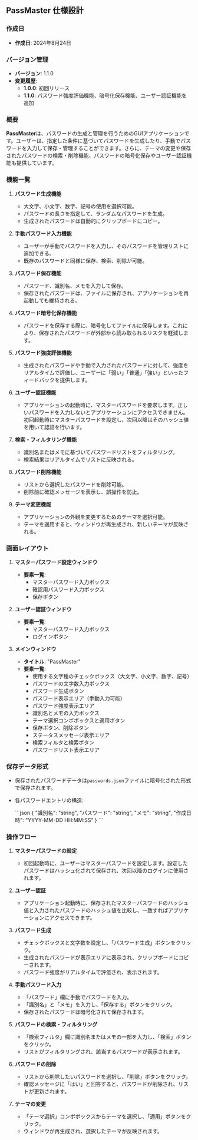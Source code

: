 ## PassMaster 仕様設計

### 作成日
- **作成日**: 2024年8月24日

### バージョン管理
- **バージョン**: 1.1.0
- **変更履歴**:
  - **1.0.0**: 初回リリース
  - **1.1.0**: パスワード強度評価機能、暗号化保存機能、ユーザー認証機能を追加

### 概要
**PassMaster**は、パスワードの生成と管理を行うためのGUIアプリケーションです。ユーザーは、指定した条件に基づいてパスワードを生成したり、手動でパスワードを入力して保存・管理することができます。さらに、テーマの変更や保存されたパスワードの検索・削除機能、パスワードの暗号化保存やユーザー認証機能も提供しています。

### 機能一覧

1. **パスワード生成機能**
   - 大文字、小文字、数字、記号の使用を選択可能。
   - パスワードの長さを指定して、ランダムなパスワードを生成。
   - 生成されたパスワードは自動的にクリップボードにコピー。

2. **手動パスワード入力機能**
   - ユーザーが手動でパスワードを入力し、そのパスワードを管理リストに追加できる。
   - 既存のパスワードと同様に保存、検索、削除が可能。

3. **パスワード保存機能**
   - パスワード、識別名、メモを入力して保存。
   - 保存されたパスワードは、ファイルに保存され、アプリケーションを再起動しても維持される。

4. **パスワード暗号化保存機能**
   - パスワードを保存する際に、暗号化してファイルに保存します。これにより、保存されたパスワードが外部から読み取られるリスクを軽減します。

5. **パスワード強度評価機能**
   - 生成されたパスワードや手動で入力されたパスワードに対して、強度をリアルタイムで評価し、ユーザーに「弱い」「普通」「強い」といったフィードバックを提供します。

6. **ユーザー認証機能**
   - アプリケーションの起動時に、マスターパスワードを要求します。正しいパスワードを入力しないとアプリケーションにアクセスできません。初回起動時にマスターパスワードを設定し、次回以降はそのハッシュ値を用いて認証を行います。

7. **検索・フィルタリング機能**
   - 識別名またはメモに基づいてパスワードリストをフィルタリング。
   - 検索結果はリアルタイムでリストに反映される。

8. **パスワード削除機能**
   - リストから選択したパスワードを削除可能。
   - 削除前に確認メッセージを表示し、誤操作を防止。

9. **テーマ変更機能**
   - アプリケーションの外観を変更するためのテーマを選択可能。
   - テーマを適用すると、ウィンドウが再生成され、新しいテーマが反映される。

### 画面レイアウト

1. **マスターパスワード設定ウィンドウ**
   - **要素一覧**:
     - マスターパスワード入力ボックス
     - 確認用パスワード入力ボックス
     - 保存ボタン

2. **ユーザー認証ウィンドウ**
   - **要素一覧**:
     - マスターパスワード入力ボックス
     - ログインボタン

3. **メインウィンドウ**
   - **タイトル**: "PassMaster"
   - **要素一覧**:
     - 使用する文字種のチェックボックス（大文字、小文字、数字、記号）
     - パスワードの文字数入力ボックス
     - パスワード生成ボタン
     - パスワード表示エリア（手動入力可能）
     - パスワード強度表示エリア
     - 識別名とメモの入力ボックス
     - テーマ選択コンボボックスと適用ボタン
     - 保存ボタン、削除ボタン
     - ステータスメッセージ表示エリア
     - 検索フィルタと検索ボタン
     - パスワードリスト表示エリア

### 保存データ形式

- 保存されたパスワードデータは`passwords.json`ファイルに暗号化された形式で保存されます。
- 各パスワードエントリの構造:

  \`\`\`json
  {
    "識別名": "string",
    "パスワード": "string",
    "メモ": "string",
    "作成日時": "YYYY-MM-DD HH:MM:SS"
  }
  \`\`\`

### 操作フロー

1. **マスターパスワードの設定**
   - 初回起動時に、ユーザーはマスターパスワードを設定します。設定したパスワードはハッシュ化されて保存され、次回以降のログインに使用されます。

2. **ユーザー認証**
   - アプリケーション起動時に、保存されたマスターパスワードのハッシュ値と入力されたパスワードのハッシュ値を比較し、一致すればアプリケーションにアクセスできます。

3. **パスワード生成**
   - チェックボックスと文字数を設定し、「パスワード生成」ボタンをクリック。
   - 生成されたパスワードが表示エリアに表示され、クリップボードにコピーされます。
   - パスワード強度がリアルタイムで評価され、表示されます。

4. **手動パスワード入力**
   - 「パスワード」欄に手動でパスワードを入力。
   - 「識別名」と「メモ」を入力し、「保存する」ボタンをクリック。
   - 保存されたパスワードは暗号化されて保存されます。

5. **パスワードの検索・フィルタリング**
   - 「検索フィルタ」欄に識別名またはメモの一部を入力し、「検索」ボタンをクリック。
   - リストがフィルタリングされ、該当するパスワードが表示されます。

6. **パスワードの削除**
   - リストから削除したいパスワードを選択し、「削除」ボタンをクリック。
   - 確認メッセージに「はい」と回答すると、パスワードが削除され、リストが更新されます。

7. **テーマの変更**
   - 「テーマ選択」コンボボックスからテーマを選択し、「適用」ボタンをクリック。
   - ウィンドウが再生成され、選択したテーマが反映されます。